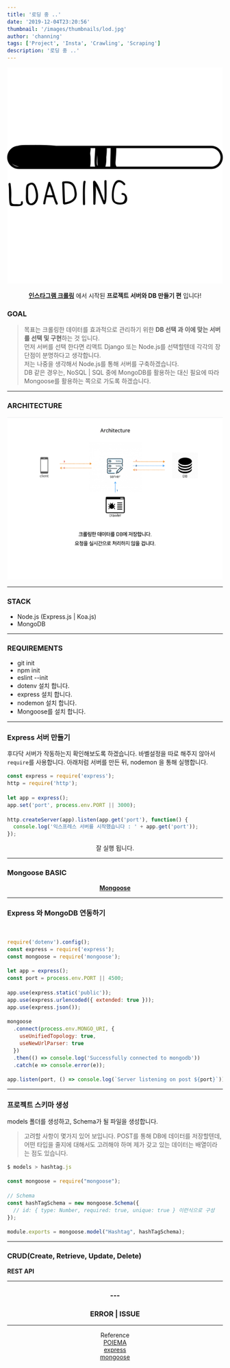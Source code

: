 ```yaml
---
title: '로딩 중 ..'
date: '2019-12-04T23:20:56'
thumbnail: '/images/thumbnails/lod.jpg'
author: 'channing'
tags: ['Project', 'Insta', 'Crawling', 'Scraping']
description: '로딩 중 ..'
---
```


![lo](./loading.png)

<center>

<b>[인스타그램 크롤링](https://developer-channing.com/blog/2019/10/29/channing/#%EB%8D%B0%EC%9D%B4%ED%84%B0-%EA%B0%80%EA%B3%B5%ED%95%98%EA%B8%B0)</b> 에서 시작된 <b>프로젝트 서버와 DB 만들기 편</b> 입니다!

</center>

### GOAL

> 목표는 크롤링한 데이터를 효과적으로 관리하기 위한 <b>DB 선택 과 이에 맞는 서버를 선택 및 구현</b>하는 것 입니다. <br>
> 먼저 서버를 선택 한다면 리액트 Django 또는 Node.js를 선택할텐데 각각의 장단점이 분명하다고 생각합니다. <br> 저는 나중을 생각해서 Node.js를 통해 서버를 구축하겠습니다. <br>DB 같은 경우는, NoSQL | SQL 중에 MongoDB를 활용하는 대신 필요에 따라 Mongoose를 활용하는 쪽으로 가도록 하겠습니다.

---

### ARCHITECTURE

![ar](./aa.png)

---

### STACK

- Node.js (Express.js | Koa.js)
- MongoDB

---

### REQUIREMENTS

- git init
- npm init
- eslint --init
- dotenv 설치 합니다.
- express 설치 합니다.
- nodemon 설치 합니다.
- Mongoose를 설치 합니다.

---

### Express 서버 만들기

후다닥 서버가 작동하는지 확인해보도록 하겠습니다. 바벨설정을 따로 해주지 않아서 `require`를 사용합니다. 아래처럼 서버를 만든 뒤, nodemon 을 통해 실행합니다.

```js
const express = require('express');
http = require('http');

let app = express();
app.set('port', process.env.PORT || 3000);

http.createServer(app).listen(app.get('port'), function() {
  console.log('익스프레스 서버를 시작했습니다 : ' + app.get('port'));
});
```

<center>

잘 실행 됩니다.

</center>

---

### Mongoose BASIC

<center>

<b>[Mongoose](https://developer-channing.com/blog/2019/09/19/channing/#%EC%8A%A4%ED%82%A4%EB%A7%88-%EC%83%9D%EC%84%B1-%ED%85%8C%EC%8A%A4%ED%8A%B8)</b>

</center>

---

### Express 와 MongoDB 연동하기

<br>

```js
require('dotenv').config();
const express = require('express');
const mongoose = require('mongoose');

let app = express();
const port = process.env.PORT || 4500;

app.use(express.static('public'));
app.use(express.urlencoded({ extended: true }));
app.use(express.json());

mongoose
  .connect(process.env.MONGO_URI, {
    useUnifiedTopology: true,
    useNewUrlParser: true
  })
  .then(() => console.log('Successfully connected to mongodb'))
  .catch(e => console.error(e));

app.listen(port, () => console.log(`Server listening on post ${port}`));
```



---

### 프로젝트 스키마 생성

models 폴더를 생성하고, Schema가 될 파일을 생성합니다.

> 고려할 사항이 몇가지 있어 보입니다. POST를 통해 DB에 데이터를 저장할텐데, 어떤 타입을 줄지에 대해서도 고려해야 하며 제가 갖고 있는 데이터는 배열이라는 점도 있습니다.

```js
$ models > hashtag.js

const mongoose = require("mongoose");

// Schema
const hashTagSchema = new mongoose.Schema({
  // id: { type: Number, required: true, unique: true } 이런식으로 구성
});

module.exports = mongoose.model("Hashtag", hashTagSchema);

```

---

### CRUD(Create, Retrieve, Update, Delete)

**REST API**

---

<center>

### ---

### ERROR | ISSUE

</center>

>

<hr />
<center>

Reference <br>
[POIEMA](https://poiemaweb.com/mongoose)<br>
[express](https://developer-channing.com/blog/2019/10/24/channing)<br>
[mongoose](https://mongoosejs.com/docs/index.html)

</center>
